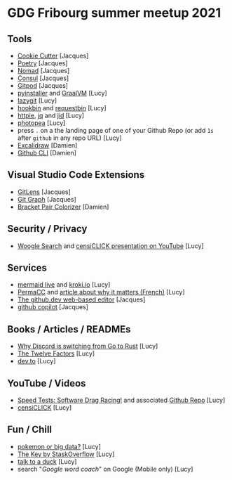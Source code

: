 # GDG Fribourg summer meetup 2021

## Tools

* [Cookie Cutter](https://cookiecutter.readthedocs.io/en/1.7.2/) [Jacques]
* [Poetry](https://python-poetry.org/) [Jacques]
* [Nomad](https://www.hashicorp.com/products/nomad) [Jacques]
* [Consul](https://www.hashicorp.com/products/consul) [Jacques]
* [Gitpod](https://www.gitpod.io/) [Jacques]
* [pyinstaller](http://www.pyinstaller.org/) and [GraalVM](https://www.graalvm.org/) [Lucy]
* [lazygit](https://github.com/jesseduffield/lazygit) [Lucy]
* [hookbin](https://hookbin.com/) and [requestbin](https://requestbin.com/) [Lucy]
* [httpie](https://httpie.io/), [jq](https://stedolan.github.io/jq/) and [jid](https://github.com/simeji/jid) [Lucy]
* [photopea](https://www.photopea.com/) [Lucy]
* press `.` on a the landing page of one of your Github Repo (or add `1s` after `github` in any repo URL) [Lucy]
* [Excalidraw](https://excalidraw.com/) [Damien]
* [Github CLI](https://github.com/cli/cli) [Damien]

## Visual Studio Code Extensions

* [GitLens](https://marketplace.visualstudio.com/items?itemName=eamodio.gitlens) [Jacques]
* [Git Graph](https://marketplace.visualstudio.com/items?itemName=mhutchie.git-graph) [Jacques]
* [Bracket Pair Colorizer](https://marketplace.visualstudio.com/items?itemName=CoenraadS.bracket-pair-colorizer) [Damien]

## Security / Privacy

* [Woogle Search](https://github.com/benbusby/whoogle-search) and [censiCLICK presentation on YouTube](https://www.youtube.com/watch?v=1mGGpkjSRJs) [Lucy]

## Services

* [mermaid live](https://mermaid.live) and [kroki.io](https://kroki.io) [Lucy]
* [PermaCC](http://perma.cc/) and [article about why it matters (French)](https://korii.slate.fr/et-caetera/technologie-web-link-rot-quand-internet-pourrit-interieur-savoir-oubli-liens-morts-indexation) [Lucy] 
* [The github.dev web-based editor](https://docs.github.com/en/codespaces/the-githubdev-web-based-editor) [Jacques]
* [github copilot](https://copilot.github.com/) [Jacques]

## Books / Articles / READMEs

* [Why Discord is switching from Go to Rust](https://blog.discord.com/why-discord-is-switching-from-go-to-rust-a190bbca2b1f) [Lucy]
* [The Twelve Factors](https://12factor.net/) [Lucy]
* [dev.to](https://dev.to) [Lucy]


## YouTube / Videos

* [Speed Tests: Software Drag Racing!](https://www.youtube.com/playlist?list=PLF2KJ6Gy3cZ5Er-1eF9fN1Hgw_xkoD9V1) and associated [Github Repo](https://github.com/PlummersSoftwareLLC/Primes) [Lucy]
* [censiCLICK](https://www.youtube.com/c/censiCLICK) [Lucy]


## Fun / Chill

* [pokemon or big data?](http://pixelastic.github.io/pokemonorbigdata/) [Lucy]
* [The Key by StaskOverflow](https://stackoverflow.blog/2021/09/28/become-a-better-coder-with-this-one-weird-click/) [Lucy]
* [talk to a duck](https://rubberduckdebugging.com/cyberduck/) [Lucy]
* search "*Google word coach*" on Google (Mobile only) [Lucy]
